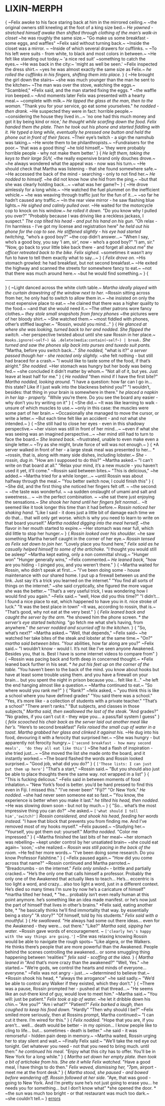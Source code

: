 # LIXIN-MERPH
{
~Felix awoke to his face staring back at him in the mirrored ceiling.~
~the original owners still kneeling at the foot of a king size bed.~
*He yawned - stretched himself awake*
*then shifted through clothing of the man’s walk-in closet*
~he was roughly the same size.~
"Go make us some breakfast - some eggs, and waffles"
~Felix said without turning back.~
~Inside the closet was a mirror. ~
~Inside of which several drawers for cufflinks. ~
~To his left were suits - from white, to black and most colors in between.~
~He felt like standing out today.~
'a nice red suit'
~something to catch the eyes.~
~He was back in the city:~
'might as well be seen.'
~Felix inspected the dress shirt.~
~yes he was almost exactly the same size as Felix.~
*he rolled the cufflinks in his fingers, shifting them into place.*
}
{
~He brought the girl down the stairs~
~she was much younger than the man he sent to the kitchen~
~The man was over the stove, watching the eggs.~
"Scambled,"
*Felix said, and the man started fixing the eggs. *
~the waffle iron beeped.~
~And moments later Felix was presented with a hearty meal.~
~complete with milk.~
*He tipped the glass at the man, then to the woman.*
"Thank you for your service, go eat some yourselves."
*he nodded - then drank.*
~He suspected they were in fact: horrible people.~
~considering the house they lived in...~
'no one had this much money and got it by being kind or nice,'
*he thought while scarfing down the food.*
*Felix handed them the plate.*
*Then he took out his phone and started fiddling with it.*
*He typed a long while, eventually he pressed one button*
*and held the phone out in front of their faces.*
~Their eye’s twitch - a sign the namshub was taking.~
~He wrote them to be philanthropists.~
~Fundraisers for the poor.~
'that was a good thing'
~he told himself,~
'they were probably horrible people - why not make them better.'
}
{
*He left them, taking the keys to their large SUV,*
~the really expensive brand only douches drove.~
~he always wondered what the appeal was - now was his turn.~
~He should check that Martha was listening - that she found somewhere safe.~
~He accessed the back of the mind - searching - only to not find her.~
*He nodded to himself.*
~he did not know how she hid from the ping,~
~but that she was clearly holding back...~
~what was her game?~
}
{
~He drove aimlessly for a long while.~
~He watched the fuel plummet on the inefficient vehicle.~
~he was weaving through traffic just for the fun of it...~
~so far he hadn’t caused any traffic.~
~In the rear view mirror - he saw flashing blue lights.~
*He sighed and calmly pulled over.*
~He waited for the motorcycle cop to knock on his window.~
*he rolled it down.*
"Do you know why I pulled you over?"
"Probably because I was driving like a reckless jackass, I suspect."
*The cop tilted his head - and put his hand on his gun.*
"Oh relax - I’m harmless - I’ve got my license and registration here"
*he held out his phone for the cop to see.*
*He stiffened slightly - his eye had started twitching,*
"who’s a good boy?"
~the cop didn’t answer...~
"When I say, who’s a good boy, you say ‘I am, sir’, now - who’s a good boy?"
"I am, sir."
"Now, go back to your little bike back there - and forget all about me"
*the officer retreated back to the bike.*
*Felix sighed.*
~sometimes it wasn’t any fun to have to tell them exactly what to say...~
}
{
*Felix drove on.*
~His stomach growled: he had breakfast, but not second breakfast.~
~He exited the highway and scanned the streets for somewhere fancy to eat.~
~not that there was much around here.~
~but he would find something.~
}
{
****
}
{
~Light danced across the white cloth table.~
*Martha ideally played with the curtain drawstring of the window next to her.*
~Rossin sitting across from her, he only had to switch to allow them in.~
~he insisted on only the most expensive place to eat.~
~he clained that there was a higher quality to the food.~
~and that she would need it.~
~The other patrons wore fancy clothes.~
*they stole small snapshots from fancy phones*
~the pictures were of her bloody shirt.~
~She watched them.~
~most fiddled with phones, other’s stiffled laugher.~
"Rossin, would you mind..."
}
{
*He glanced at where she was looking, turned back to her and nodded.*
*She flipped the switch.*
~her perspective twisted about until she saw Rossin in her place.~
`Hooks.ignore(~self~) && .delete(media:contain(~self~) | break.`
*She turned and saw the phones slip back into purses and tuxedo suit pants.*
"Martha, before you switch back..."
*She nodded,*
"what is it?"
*a server passed though her - she reacted only slightly.*
~she felt nothing - but still had braced for a crash.~
"I would like to taste some of the food, if that’s alright."
*She nodded.*
~Her stomach was hungry but her body was being fed.~
~she concluded it didn’t matter by whom.~
"Not all of it, but yes.
Just leave at least half for me."
}
{
*He nodded*
"then mind if I have the first bite?"
*Martha nodded, looking around.*
"I have a question: how far can I go in...
this state?
Like if I just walk into the blackness behind you?"
"I wouldn’t, besides: that thing in your brain is somewhere in there."
*he placed a napkin in her lap - properly.*
"While you’re there.
Do you see the board any easier - why don’t you try writing on it"
}
{
~She did.~
~It was like learning to walk - unsure of which muscles to use.~
~only in this case: the muscles were some part of her brain.~
~Occasionally she managed to move the cursor, or write a letter.~
~But each time felt like an accident - and not what she intended.~
}
{
~She still had to close her eyes - even in this shadowy perspective.~
~her vision was still in front of her mind...~
~even if what she was seeing was an imagined perspective...~
~her mind still had to turn to face the board.~
*She leaned back.*
~frustrated, unable to even make even a single letter.~
~Try as she might, brute force of will was not enough.~
}
{
*A server walked in front of her - a large steak meal was presented to her... *
~rossin, that is, along with many side dishes, including lobster.~
*She - rossin, dug in.*
"How am I supposed to do this?"
~Martha asked.~
"I can’t write on that board at all."
"Relax your mind, it’s a new muscle - you haven’t used it yet, it’ll come."
~Rossin said between bites.~
"This is delicious,"
~he added.~
~Martha tried for a while longer...~
~until Rossin was about halfway through the meal.~
"You better switch now, I could finish this"
}
{
~She did, and the first thing she noticed her fingers felt off. ~
~the second: ~
~the taste was wonderful. ~
~a sudden onslaught of umami and salt and sweetness... ~
~in the perfect combination. ~
~she sat there just enjoying the sensations.~
*She shook her hand until her fingers felt normal...*
~It seemed like it took longer this time than it had before.~
*Rossin noticed her shaking hand.*
"Like I said - it does just a little bit of damage each time we do that...
that will only get worse. 
which is why you need to learn to write on that board yourself."
*Martha nodded digging into the meal herself.*
~the flavor in her mouth started to expire.~
~Her stomach was near full, which did little to stop her hunger.~
}
{
*Rossin looked over his shoulder.*
~he saw something Martha herself caught in the corner of her eye.~
*Rossin tensed as Felix sat down to join her.*
"Lovely place you found here,"
*Felix said as he casually helped himself to some of the artichoke.*
"I thought you would still be asleep"
~Martha kept eating, only a non committal shrug.~
"Hunger won"
"Hunger generally wins,"
~Felix commented.~
*He leaned back,*
"how are you hiding - I pinged you, and you weren’t there."
}
{
~Martha waited for Rossin, who didn’t speak at first...~
"I’ve been doing some - house maintenance with our shared home. 
I put up a firewall between us and the link.
Just say it’s a trick you learned on the internet."
"You find all sorts of things on the internet."
~she said cryptically, she figured the more vague she was the better.~
"That’s a very useful trick, I was wondering how I would find you again."
~Felix said.~
"well, How did you this time?"
"I didn’t...
I found a nice place to eat, which happened to have you in it. 
nice stroke of luck."
"It was the best place in town"
~It was, according to rossin, that is.~
"That’s good, why not eat at the very best."
}
{
*Felix leaned back and caught the server by the arm.*
*he showed him the phone screen. *
*the server’s eye started twitching.*
"go fetch me what she’s having, from anywhere."
*the server nodded and scurried off to the kitchen.*
}
{
"So, what’s next?"
~Martha asked.~
"Well, that depends,"
~Felix said~
~he watched her take bites of the steak and lobster at the same time.~
"On?"
*martha said between bites.*
"Your abilities, how far along are you?"
~Felix said.~
"I wouldn’t know - would I.
It’s not like I’ve seen anyone Awakened.
Besides you, that is.
Best I have is some internet videos to compare from"
}
{
~Rossin was pacing back and forth deep in concerned thought.~
*Felix leaned back further in his seat. *
*he put his feet up on the corner of the table.*
"You haven’t been to the back of the mind. 
you know about hooks but have at least some trouble using them. 
and you have a firewall on your brain...
but you spent the night in prison because you...
felt like it..."
~he left the end hanging almost like a question.~
~Martha continued to eat.~
"So where would you rank me?"
}
{
"Rank?"
~felix asked, ~
"you think this is like a school where you have defined grades"
"You said there was a school."
"Yes, it’s more like - a collection of students with a private teacher."
"That’s a school"
"There aren’t ranks."
"But subjects, and classes in those subjects,"
*Martha said, then swallowed the last of the steak.*
"And grades?"
"No grades, if you can’t cut it - they wipe you...
a pass/fail system I guess"
}
{
*felix scooched his chair back as the server laid out another meal like her’s.*
"Here’s to second breakfast"
*Felix raised the small cup of water in a toast.*
*Martha grabbed her glass and clinked it against his.*
~He dug into his food, devouring it with a ferocity that surprised her.~
~She was hungry - but apparently not ferocity hungry.~
`['second breakfast - how many second meals', 
'do they all eat like this']`
~She had a flash of inspiration - she tried just...~
~She moved the list she made onto the board, and it instantly worked.~
~The board flashed the words and Rossin looked surprised.~
"Good job, what did you do?"
}
{
`['Those lists: I can just put them up here']`
"That’s a start,"
~Rossin said.~
"But you should also just be able to place thoughts there the same way. 
not wrapped in a list"
}
{
"This is fucking delicous."
~Felix said in between moments of food inhalation.~
"New York’s food is better.
you’d be hard pressed to find this even in Fiji. 
I missed this."
"I’ve never been"
"Fiji?"
"Or New York."
*He nodded.*
~she had never seen someone eat so fast.~
"You know, the experience is better when you make it last."
*he tilted his head, then nodded.*
~He was slowing down soon - but not by much.~
}
{
"So...
what’s the most impressive thing you can do?"
~he asked.~
`['what should I tell him','switch?']`
*Rossin considered, and shook his head, feeding her words instead.*
"I have that block that prevents you from finding me. 
And I’ve removed most of my hooks myself."
~Felix paused.~
~Studying her.~
"Yourself, you got them out: yourself."
*Martha nodded.*
"Color me impressed."
}
{
~Martha finished the last bits of her meal~
~her stomach was rebelling~
~kept under control by her unsatiated brain~
~she could eat again~
'soon,'
~she realized.~
*Rossin was still pacing in the back of the room.*
~He fed her more words.~
"I’ve been doing some research.
 Do you know Professor Falshtine."
}
{
~Felix paused again.~
"How did you come across that name?"
~Rossin continued and Martha parroted.~
"Breadcrumbs - on the internet."
*Felix only smiled*~ - brittle and partially cracked.~
"He’s the only one that calls himself a professor. 
Probably the only one of the Awakened that actually likes to teach...
He’s...
eccentric is too light a word, and crazy...
also too light a word, just in a different context.
He’s died so many times I’m sure by now he’s a caricature of himself"
*martha tilted her head, *
"he...
probably isn’t even really human at this point anymore. 
he’s something like an idea made manifest. 
or he’s now just the part of himself that lives in other’s brains."
*Felix said, eating another bite, *
"he basically thinks he’ll find immortality that way. 
by essentially being a story"
"A story?"
"Of himself, told by his students."
*Felix said with a mouthful.*
}
{
*He swallowed.*
"He always had some out there ideas...
even for the Awakened - they were...
out there."
"Like?"
*Martha said, sipping her water.*
~Rossin gave words of encouragement. ~
`['clearly he\'s happy with the way things are going.']`
~She was relaxing knowing Rossin would be able to navigate the rough spots~
"Like algera, or the Walkers.  
He thinks there’s people that are more powerful than the Awakened. 
People behind the scenes controlling the awakened... 
or some smuggling thing happening between ‘realities’"
*felix said - scoffing at the idea.*
}
{
*Martha leaned in*
"And that’s more crazy than the awakened?"
"Well, Yes."
~he started.~
"We’re gods, we control the hearts and minds of everyone...
everyone."
~Felix was not angry - just...~
~determined to believe that.~
*Rossin shook his head, *
"always the arrogance"
~he said sadly.~
"We’d be able to control any Walker if they existed, which they don’t."
}
{
~There was a pause, Rossin prompted her - pushed at that thread...~
"He seems like an out-there kind of guy, would love to meet him."
~Martha said.~
"You will: just be patient."
*Felix took a sip of water.*
~he let it dribble down his chin.~
"Are you?"
"Am i what?"
"Patient?"
*Felix barked a laugh, then coughed to keep his food down.*
"Hardly"
"Then why should I be?"
~Felix smiled more seriously, then at Rossins prompt, Martha continued:~
"I can cut it there.
I’m wired for this."
}
{
*Felix nodded.*
"Hope that you are, if you aren’t...
well...
death would be better - in my opinion...
I know people like to cling to life...
but...
sometimes - death is better."
~he said - it was remorseful - hidden pain deep in memory.~
~Martha waited, Rossin urging her to stay silent and wait.~
~Finally Felix said:~
"We’ll take the red eye out tonight. 
Get whatever you need - not that you need to bring much. 
until then:"
*he continued his meal.*
"Enjoy what this city has to offer. 
You’ll be in New York for a long while."
}
{
*Martha set down her empty plate.*
*then took a bit of artichoke from his.*
*She ate it while Felix watched.*
"Have a good meal, I have things to do then."
*Felix waved, dismissing her,*
"7pm, airport - meet me at the front desk."
}
{
*Martha stood, she paused - and bowed before wandering off.*
*Rossin followed at her side.*
"Aye, that was good - going to New York. 
And I’m pretty sure he’s not just going to erase you...
he needs you for something...
but I don’t know what"
*she opened the door. *
~the sun was much too bright - or that restaurant was much too dark.~
~she couldn’t tell.~
}
[errors](errors.md)
